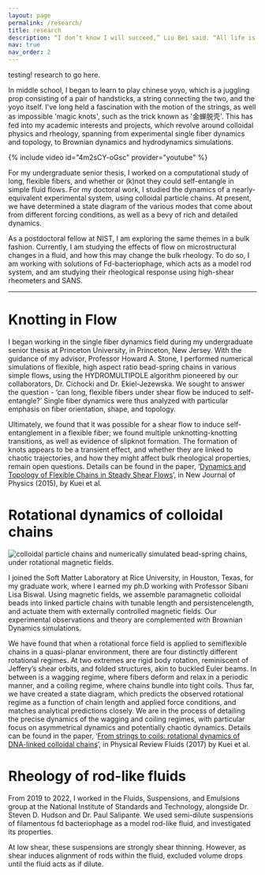 ```yaml
---
layout: page
permalink: /research/
title: research
description: “I don’t know I will succeed,” Liu Bei said. “All life is an experiment. But when I die I will know that I once tried to fly as high as a dragon.” -*Ken Liu (and Ralph Waldo Emerson)*
nav: true
nav_order: 2
---
```


testing! research to go here. 

In middle school, I began to learn to play chinese yoyo, which is a juggling prop consisting of a pair of handsticks, a string connecting the two, and the yoyo itself. I've long held a fascination with the motion of the strings, as well as impossible 'magic knots', such as the trick known as '金蝉脱壳'. This has fed into my academic interests and projects, which revolve around colloidal physics and rheology, spanning from experimental single fiber dynamics and topology, to Brownian dynamics and hydrodynamics simulations.

{% include video id="4m2sCY-oGsc" provider="youtube" %}

For my undergraduate senior thesis, I worked on a computational study of long, flexible fibers, and whether or (k)not they could self-entangle in simple fluid flows. For my doctoral work, I studied the dynamics of a nearly-equivalent experimental system, using colloidal particle chains. At present, we have determined a state diagram of the various modes that come about from different forcing conditions, as well as a bevy of rich and detailed dynamics. 

As a postdoctoral fellow at NIST, I am exploring the same themes in a bulk fashion. Currently, I am studying the effects of flow on microstructural changes in a fluid, and how this may change the bulk rheology. To do so, I am working with solutions of Fd-bacteriophage, which acts as a model rod system, and am studying their rheological response using high-shear rheometers and SANS.


---

# Knotting in Flow

I began working in the single fiber dynamics field during my undergraduate senior thesis at Princeton University, in Princeton, New Jersey. With the guidance of my advisor, Professor Howard A. Stone, I performed numerical simulations of flexible, high aspect ratio bead-spring chains in various simple flows, using the HYDROMULTIPOLE algorithm pioneered by our collaborators, Dr. Cichocki and Dr. Ekiel-Jezewska. We sought to answer the question - ‘can long, flexible fibers under shear flow be induced to self-entangle?’ Single fiber dynamics were thus analyzed with particular emphasis on fiber orientation, shape, and topology.

Ultimately, we found that it was possible for a shear flow to induce self-entanglement in a flexible fiber; we found multiple unknotting-knotting transitions, as well as evidence of slipknot formation. The formation of knots appears to be a transient effect, and whether they are linked to chaotic trajectories, and how they might affect bulk rheological properties, remain open questions. Details can be found in the paper, ‘[Dynamics and Topology of Flexible Chains in Steady Shear Flows](http://dx.doi.org/10.1088/1367-2630/17/5/053009)’, in New Journal of Physics (2015), by Kuei et al.

# Rotational dynamics of colloidal chains

<img src="{{ site.url }}{{ site.baseurl }}/assets/img/research/colloidframes.png" alt="colloidal particle chains and numerically simulated bead-spring chains, under rotational magnetic fields.">

I joined the Soft Matter Laboratory at Rice University, in Houston, Texas, for my graduate work, where I earned my ph.D working with Professor Sibani Lisa Biswal. Using magnetic fields, we assemble paramagnetic colloidal beads into linked particle chains with tunable length and persistencelength, and actuate them with externally controlled magnetic fields. Our experimental observations and theory are complemented with Brownian Dynamics simulations.

We have found that when a rotational force field is applied to semiflexible chains in a quasi-planar environment, there are four distinctly different rotational regimes. At two extremes are rigid body rotation, reminiscent of Jeffery’s shear orbits, and folded structures, akin to buckled Euler beams. In between is a wagging regime, where fibers deform and relax in a periodic manner, and a coiling regime, where chains bundle into tight coils. Thus far, we have created a state diagram, which predicts the observed rotational regime as a function of chain length and applied force conditions, and matches analytical predictions closely. We are in the process of detailing the precise dynamics of the wagging and coiling regimes, with particular focus on asymmetrical dynamics and potentially chaotic dynamics. Details can be found in the paper, ‘[From strings to coils: rotational dynamics of DNA-linked colloidal chains](https://journals.aps.org/prfluids/accepted/ed071Y4cO8112a5e22607941b6fefb072a9966567)’, in Physical Review Fluids (2017) by Kuei et al.

# Rheology of rod-like fluids

From 2019 to 2022, I worked in the Fluids, Suspensions, and Emulsions group at the National Institute of Standards and Technology, alongside Dr. Steven D. Hudson and Dr. Paul Salipante. We used semi-dilute suspensions of filamentous fd bacteriophage as a model rod-like fluid, and investigated its properties.

At low shear, these suspensions are strongly shear thinning. However, as shear induces alignment of rods within the fluid, excluded volume drops until the fluid acts as if dilute. 